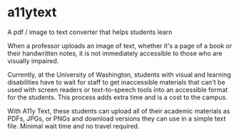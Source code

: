 # a11ytext
A pdf / image to text converter that helps students learn

When a professor uploads an image of text, whether it's a page of a book or their handwritten
notes, it is not immediately accessible to those who are visually impaired.

Currently, at the University of Washington, students with visual and learning disabilities have to wait for staff
to get inaccessible materials that can't be used with screen readers or text-to-speech tools into an accessible format for the students.
This process adds extra time and is a cost to the campus.

With A11y Text, these students can upload all of their academic materials as PDFs, JPGs, or PNGs
and download versions they can use in a simple text file. Minimal wait time and no travel required.